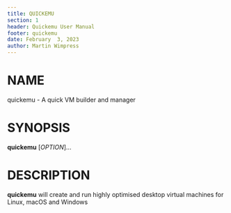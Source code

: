 ```yaml
---
title: QUICKEMU
section: 1
header: Quickemu User Manual
footer: quickemu
date: February  3, 2023
author: Martin Wimpress
---
```


# NAME

quickemu - A quick VM builder and manager

# SYNOPSIS

**quickemu** [*OPTION*]...

# DESCRIPTION

**quickemu** will create and run highly optimised desktop virtual machines for Linux,
macOS and Windows

